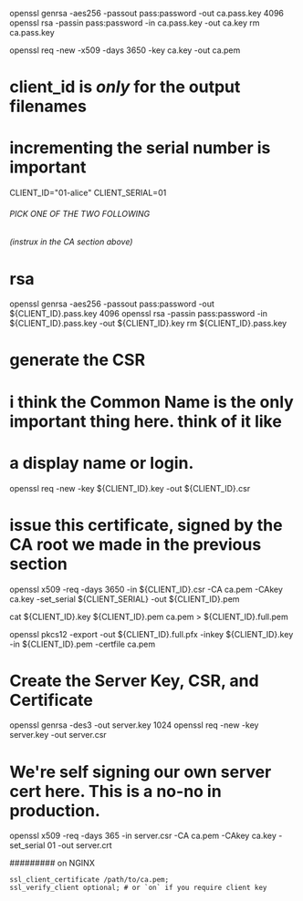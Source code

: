 openssl genrsa -aes256 -passout pass:password -out ca.pass.key 4096
openssl rsa -passin pass:password -in ca.pass.key -out ca.key
rm ca.pass.key



openssl req -new -x509 -days 3650 -key ca.key -out ca.pem

# client_id is *only* for the output filenames
# incrementing the serial number is important
CLIENT_ID="01-alice"
CLIENT_SERIAL=01

###### PICK ONE OF THE TWO FOLLOWING ######
###### (instrux in the CA section above) ######
# rsa
openssl genrsa -aes256 -passout pass:password -out ${CLIENT_ID}.pass.key 4096
openssl rsa -passin pass:password -in ${CLIENT_ID}.pass.key -out ${CLIENT_ID}.key
rm ${CLIENT_ID}.pass.key

# generate the CSR
# i think the Common Name is the only important thing here. think of it like
# a display name or login.
openssl req -new -key ${CLIENT_ID}.key -out ${CLIENT_ID}.csr

# issue this certificate, signed by the CA root we made in the previous section
openssl x509 -req -days 3650 -in ${CLIENT_ID}.csr -CA ca.pem -CAkey ca.key -set_serial ${CLIENT_SERIAL} -out ${CLIENT_ID}.pem


cat ${CLIENT_ID}.key ${CLIENT_ID}.pem ca.pem > ${CLIENT_ID}.full.pem

openssl pkcs12 -export -out ${CLIENT_ID}.full.pfx -inkey ${CLIENT_ID}.key -in ${CLIENT_ID}.pem -certfile ca.pem


# Create the Server Key, CSR, and Certificate
openssl genrsa -des3 -out server.key 1024
openssl req -new -key server.key -out server.csr

# We're self signing our own server cert here.  This is a no-no in production.
openssl x509 -req -days 365 -in server.csr -CA ca.pem -CAkey ca.key -set_serial 01 -out server.crt





######### on NGINX

    ssl_client_certificate /path/to/ca.pem;
    ssl_verify_client optional; # or `on` if you require client key


